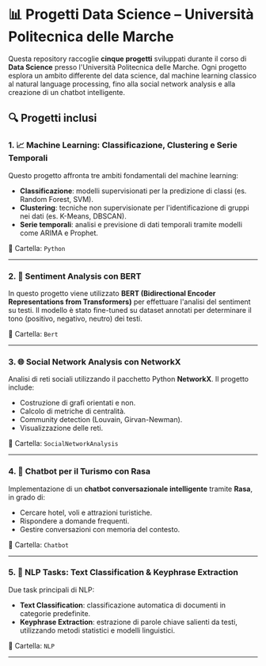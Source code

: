 # 📊 Progetti Data Science – Università Politecnica delle Marche

Questa repository raccoglie **cinque progetti** sviluppati durante il corso di **Data Science** presso l'Università Politecnica delle Marche. Ogni progetto esplora un ambito differente del data science, dal machine learning classico al natural language processing, fino alla social network analysis e alla creazione di un chatbot intelligente.

## 🔍 Progetti inclusi

### 1. 📈 Machine Learning: Classificazione, Clustering e Serie Temporali
Questo progetto affronta tre ambiti fondamentali del machine learning:
- **Classificazione**: modelli supervisionati per la predizione di classi (es. Random Forest, SVM).
- **Clustering**: tecniche non supervisionate per l'identificazione di gruppi nei dati (es. K-Means, DBSCAN).
- **Serie temporali**: analisi e previsione di dati temporali tramite modelli come ARIMA e Prophet.

📁 Cartella: `Python`

---

### 2. 💬 Sentiment Analysis con BERT
In questo progetto viene utilizzato **BERT (Bidirectional Encoder Representations from Transformers)** per effettuare l'analisi del sentiment su testi. Il modello è stato fine-tuned su dataset annotati per determinare il tono (positivo, negativo, neutro) dei testi.

📁 Cartella: `Bert`

---

### 3. 🌐 Social Network Analysis con NetworkX
Analisi di reti sociali utilizzando il pacchetto Python **NetworkX**. Il progetto include:
- Costruzione di grafi orientati e non.
- Calcolo di metriche di centralità.
- Community detection (Louvain, Girvan-Newman).
- Visualizzazione delle reti.

📁 Cartella: `SocialNetworkAnalysis`

---

### 4. 🤖 Chatbot per il Turismo con Rasa
Implementazione di un **chatbot conversazionale intelligente** tramite **Rasa**, in grado di:
- Cercare hotel, voli e attrazioni turistiche.
- Rispondere a domande frequenti.
- Gestire conversazioni con memoria del contesto.

📁 Cartella: `Chatbot`

---

### 5. 📝 NLP Tasks: Text Classification & Keyphrase Extraction
Due task principali di NLP:
- **Text Classification**: classificazione automatica di documenti in categorie predefinite.
- **Keyphrase Extraction**: estrazione di parole chiave salienti da testi, utilizzando metodi statistici e modelli linguistici.

📁 Cartella: `NLP`

---
